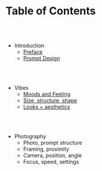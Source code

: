 # Table of Contents

<br>
<br>

 - Introduction
   - [Preface](sections/introduction/preface.md)
   - [Prompt Design](sections/introduction/prompt-design.md)

<br>
<br>

 - Vibes
   - [Moods and Feeling](https://github.com/Luidiblu/ai-images-cookbook/tree/master/dalle2/sections/vibes#-emotional-prompt-words-)
   - [Size, structure, shape](https://github.com/Luidiblu/ai-images-cookbook/tree/master/dalle2/sections/vibes#-looks-vibes--punks--waves-)
   - [Looks + aesthetics](https://github.com/Luidiblu/ai-images-cookbook/tree/master/dalle2/sections/vibes#-looks-vibes--punks--waves-)

<br>
<br>

 - Photography
   - Photo, prompt structure
   - Framing, proximity
   - Camera, position, angle
   - Focus, speed, settings



